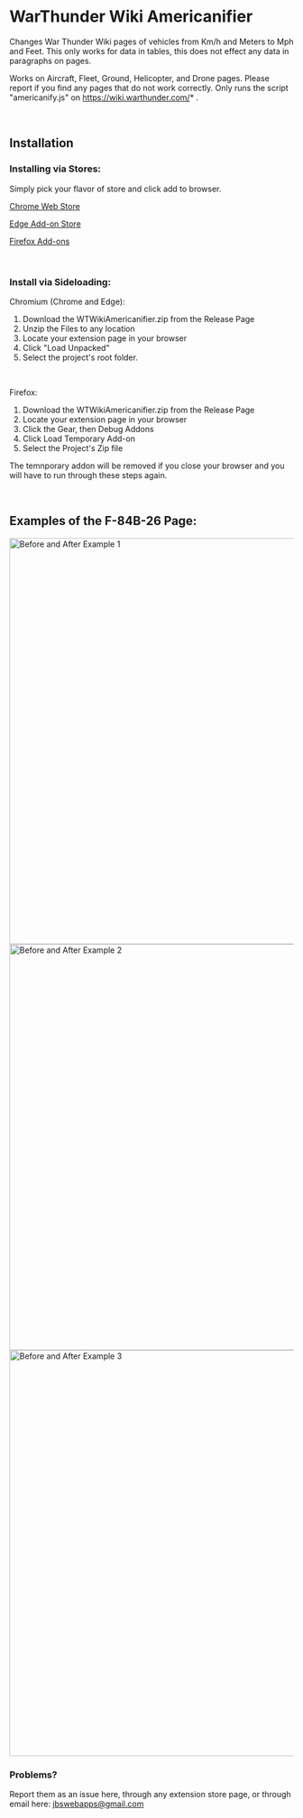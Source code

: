 # WarThunder Wiki Americanifier
Changes War Thunder Wiki pages of vehicles from Km/h and Meters to Mph and Feet. This only works for data in tables, this does not effect any data in paragraphs on pages.

Works on Aircraft, Fleet, Ground, Helicopter, and Drone pages. Please report if you find any pages that do not work correctly.
Only runs the script "americanify.js" on https://wiki.warthunder.com/* .

<br>

## Installation

### Installing via Stores:
Simply pick your flavor of store and click add to browser.

[Chrome Web Store](https://chrome.google.com/webstore/detail/wt-wiki-americanifier/hdkkkfpnjidndjkbgfnlfkpgpghiepkj)

[Edge Add-on Store](https://microsoftedge.microsoft.com/addons/detail/wt-wiki-americanifier/fhcbmacklepdhnjlmdiocmkdcengbgje)

[Firefox Add-ons](https://addons.mozilla.org/en-US/firefox/addon/wt-wiki-americanifier/)

<br>

### Install via Sideloading:
Chromium (Chrome and Edge):
1. Download the WTWikiAmericanifier.zip from the Release Page
2. Unzip the Files to any location
3. Locate your extension page in your browser
4. Click "Load Unpacked" 
5. Select the project's root folder.

<br>

Firefox:
1. Download the WTWikiAmericanifier.zip from the Release Page
2. Locate your extension page in your browser
3. Click the Gear, then Debug Addons
4. Click Load Temporary Add-on
5. Select the Project's Zip file

The temnporary addon will be removed if you close your browser and you will have to run through these steps again.


<br>

## Examples of the F-84B-26 Page:
<img src="https://github.com/j-cob44/WT_Wiki_Americanifier/blob/master/examples/BnA1.png" width="720px" align="center" alt="Before and After Example 1">
<img src="https://github.com/j-cob44/WT_Wiki_Americanifier/blob/master/examples/BnA2.png" width="720px" align="center" alt="Before and After Example 2">
<img src="https://github.com/j-cob44/WT_Wiki_Americanifier/blob/master/examples/BnA3.png" width="720px" align="center" alt="Before and After Example 3">

<br>

### Problems?
Report them as an issue here, through any extension store page, or through email here: jbswebapps@gmail.com
